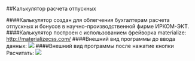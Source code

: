 ##Калькулятор расчета отпускных

####Калькулятор создан для облегчения бухгалтерам расчета отпускных и бонусов в научно-производственной фирме ИРКОМ-ЭКТ.
####Калькулятор построен с использованием фрейворка materialize: http://materializecss.com/
####Внешний вид программы до ввода данных:
![](https://github.com/mrvershynin/bonus_calculator/blob/master/Screen%20Shot%202017-01-15%20at%203.38.37%20PM.png)
####Внешний вид программы после нажатие кнопки Расчитать:
![](https://github.com/mrvershynin/bonus_calculator/blob/master/Screen%20Shot%202016-12-23%20at%2011.56.38%20PM.png)
